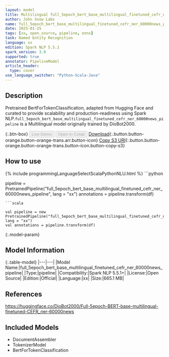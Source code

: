```yaml
---
layout: model
title: Multilingual full_5epoch_bert_base_multilingual_finetuned_cefr_ner_60000news_pipeline pipeline BertForTokenClassification from DioBot2000
author: John Snow Labs
name: full_5epoch_bert_base_multilingual_finetuned_cefr_ner_60000news_pipeline
date: 2025-01-25
tags: [xx, open_source, pipeline, onnx]
task: Named Entity Recognition
language: xx
edition: Spark NLP 5.5.1
spark_version: 3.0
supported: true
annotator: PipelineModel
article_header:
  type: cover
use_language_switcher: "Python-Scala-Java"
---
```


## Description

Pretrained BertForTokenClassification, adapted from Hugging Face and curated to provide scalability and production-readiness using Spark NLP.`full_5epoch_bert_base_multilingual_finetuned_cefr_ner_60000news_pipeline` is a Multilingual model originally trained by DioBot2000.

{:.btn-box}
<button class="button button-orange" disabled>Live Demo</button>
<button class="button button-orange" disabled>Open in Colab</button>
[Download](https://s3.amazonaws.com/auxdata.johnsnowlabs.com/public/models/full_5epoch_bert_base_multilingual_finetuned_cefr_ner_60000news_pipeline_xx_5.5.1_3.0_1737844389914.zip){:.button.button-orange.button-orange-trans.arr.button-icon}
[Copy S3 URI](s3://auxdata.johnsnowlabs.com/public/models/full_5epoch_bert_base_multilingual_finetuned_cefr_ner_60000news_pipeline_xx_5.5.1_3.0_1737844389914.zip){:.button.button-orange.button-orange-trans.button-icon.button-copy-s3}

## How to use



<div class="tabs-box" markdown="1">
{% include programmingLanguageSelectScalaPythonNLU.html %}
```python

pipeline = PretrainedPipeline("full_5epoch_bert_base_multilingual_finetuned_cefr_ner_60000news_pipeline", lang = "xx")
annotations =  pipeline.transform(df)   

```
```scala

val pipeline = new PretrainedPipeline("full_5epoch_bert_base_multilingual_finetuned_cefr_ner_60000news_pipeline", lang = "xx")
val annotations = pipeline.transform(df)

```
</div>

{:.model-param}
## Model Information

{:.table-model}
|---|---|
|Model Name:|full_5epoch_bert_base_multilingual_finetuned_cefr_ner_60000news_pipeline|
|Type:|pipeline|
|Compatibility:|Spark NLP 5.5.1+|
|License:|Open Source|
|Edition:|Official|
|Language:|xx|
|Size:|665.1 MB|

## References

https://huggingface.co/DioBot2000/Full-5epoch-BERT-base-multilingual-finetuned-CEFR_ner-60000news

## Included Models

- DocumentAssembler
- TokenizerModel
- BertForTokenClassification